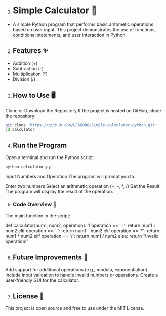 1. # Simple Calculator 🧮
- A simple Python program that performs basic arithmetic operations based on user input. This project demonstrates the use of functions, conditional statements, and user interaction in Python.

2. ## Features ✨
- Addition (+)
- Subtraction (-)
- Multiplication (*)
- Division (/)
3. ## How to Use 🖥️
Clone or Download the Repository
If the project is hosted on GitHub, clone the repository:

```bash
git clone 'https://github.com/LEAKONO/Simple-calculator-python.git'
cd calculator
```

4. ## Run the Program
Open a terminal and run the Python script:

``` bash
python calculator.py
```
Input Numbers and Operation
The program will prompt you to:

Enter two numbers
Select an arithmetic operation (+, -, *, /)
Get the Result
The program will display the result of the operation.


5. ###  Code Overview 📝
The main function in the script:

def calculator(num1, num2, operation):
    if operation == '+':
        return num1 + num2
    elif operation == '-':
        return num1 - num2
    elif operation == '*':
        return num1 * num2
    elif operation == '/':
        return num1 / num2
    else:
        return "Invalid operation!"


6. ## Future Improvements 🚀
Add support for additional operations (e.g., modulo, exponentiation).
Include input validation to handle invalid numbers or operations.
Create a user-friendly GUI for the calculator.

7. ## License 📜
This project is open source and free to use under the MIT License.
